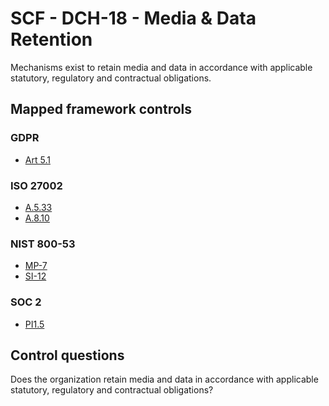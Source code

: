 # SCF - DCH-18 - Media & Data Retention
Mechanisms exist to retain media and data in accordance with applicable statutory, regulatory and contractual obligations. 
## Mapped framework controls
### GDPR
- [Art 5.1](../gdpr/art5.md#Article-51)
  
### ISO 27002
- [A.5.33](../iso27002/a-5.md#a533)
- [A.8.10](../iso27002/a-8.md#a810)
  
### NIST 800-53
- [MP-7](../nist80053/mp-7.md)
- [SI-12](../nist80053/si-12.md)
  
### SOC 2
- [PI1.5](../soc2/pi15.md)
  
## Control questions
Does the organization retain media and data in accordance with applicable statutory, regulatory and contractual obligations? 
  